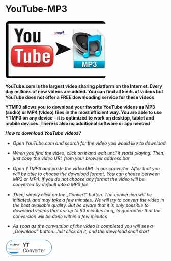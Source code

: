 # YouTube-MP3

<img src="https://github.com/GeorgeCresor/YouTube-MP3/blob/main/yt.png"/>

**YouTube.com is the largest video sharing platform on the Internet. Every day millions of new videos are added. You can find all kinds of videos but YouTube does not offer a FREE downloading service for these videos**

**YTMP3 allows you to download your favorite YouTube videos as MP3 (audio) or MP4 (video) files in the most efficient way. You are able to use YTMP3 on any device – it is optimized to work on desktop, tablet and mobile devices. There is also no additional software or app needed**

***How to download YouTube videos?***

+  *Open YouTube.com and search for the video you would like to download*

+  *When you find the video, click on it and wait until it starts playing. Then, just copy the video URL from your browser address bar*

+  *Open YTMP3 and paste the video URL in our converter. After that you will be able to choose the download format. You can choose between MP3 or MP4. If you do not choose any format the video will be converted by default into a MP3 file*

+  *Then, simply click on the „Convert” button. The conversion will be initiated, and may take a few minutes. We will try to convert the video in the best available quality. But be aware that it is only possible to download videos that are up to 90 minutes long, to guarantee that the conversion will be done within a few minutes*

+  *As soon as the conversion of the video is completed you will see a „Download” button. Just click on it, and the download shall start*

<img src="https://github.com/GeorgeCresor/YouTube-MP3/blob/main/dl.png"/>
